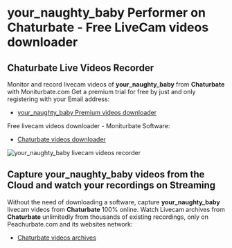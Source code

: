 # your_naughty_baby Performer on Chaturbate - Free LiveCam videos downloader

## Chaturbate Live Videos Recorder

Monitor and record livecam videos of **your_naughty_baby** from **Chaturbate** with Moniturbate.com
Get a premium trial for free by just and only registering with your Email address:
* [your_naughty_baby Premium videos downloader](https://moniturbate.com/request-demo-licence-key.html)

Free livecam videos downloader - Moniturbate Software:
* [Chaturbate videos downloader](https://moniturbate.com/moniturbate-download-software.html)

![your_naughty_baby livecam videos recorder](https://peachurnet.com/templates/moniturbate-software.png)


## Capture your_naughty_baby videos from the Cloud and watch your recordings on Streaming

Without the need of downloading a software, capture **your_naughty_baby** livecam videos from **Chaturbate** 100% online.
Watch Livecam archives from **Chaturbate** unlimitedly from thousands of existing recordings, only on Peachurbate.com and its websites network:
* [Chaturbate videos archives](https://peachurnet.com/)